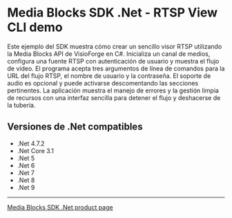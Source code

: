 # Media Blocks SDK .Net - RTSP View CLI demo

Este ejemplo del SDK muestra cómo crear un sencillo visor RTSP utilizando la Media Blocks API de VisioForge en C#. Inicializa un canal de medios, configura una fuente RTSP con autenticación de usuario y muestra el flujo de vídeo. El programa acepta tres argumentos de línea de comandos para la URL del flujo RTSP, el nombre de usuario y la contraseña. El soporte de audio es opcional y puede activarse descomentando las secciones pertinentes. La aplicación muestra el manejo de errores y la gestión limpia de recursos con una interfaz sencilla para detener el flujo y deshacerse de la tubería.

## Versiones de .Net compatibles

- .Net 4.7.2
- .Net Core 3.1
- .Net 5
- .Net 6
- .Net 7
- .Net 8
- .Net 9

---

[Media Blocks SDK .Net product page](https://www.visioforge.com/media-blocks-sdk)